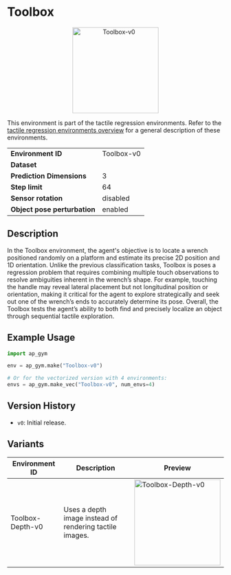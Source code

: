 # Toolbox

<p align="center"><img src="img/env/Toolbox-v0.gif" alt="Toolbox-v0" width="200px"/></p>

This environment is part of the tactile regression environments.
Refer to the [tactile regression environments overview](TactileRegressionEnv.md) for a general description of these environments.

|                              |            |
|------------------------------|------------|
| **Environment ID**           | Toolbox-v0 |
| **Dataset**                  |            |
| **Prediction Dimensions**    | 3          |
| **Step limit**               | 64         |
| **Sensor rotation**          | disabled   |
| **Object pose perturbation** | enabled    |

## Description

In the Toolbox environment, the agent's objective is to locate a wrench positioned randomly on a platform and estimate its precise 2D position and 1D orientation.
Unlike the previous classification tasks, Toolbox is poses a regression problem that requires combining multiple touch observations to resolve ambiguities inherent in the wrench’s shape.
For example, touching the handle may reveal lateral placement but not longitudinal position or orientation, making it critical for the agent to explore strategically and seek out one of the wrench’s ends to accurately determine its pose.
Overall, the Toolbox tests the agent’s ability to both find and precisely localize an object through sequential tactile exploration.

## Example Usage

```python
import ap_gym

env = ap_gym.make("Toolbox-v0")

# Or for the vectorized version with 4 environments:
envs = ap_gym.make_vec("Toolbox-v0", num_envs=4)
```

## Version History

- `v0`: Initial release.

## Variants

| Environment ID   | Description                                             | Preview                                                                        |
|------------------|---------------------------------------------------------|--------------------------------------------------------------------------------|
| Toolbox-Depth-v0 | Uses a depth image instead of rendering tactile images. | <img src="img/env/Toolbox-Depth-v0.gif" alt="Toolbox-Depth-v0" width="200px"/> |
